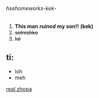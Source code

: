 ###### hsehomeworks-kek-
1. **This man**
***ruined***
**my son!!**
__(kek)__
2. ~~solnishko~~
3. ~~lol~~


## ti:
- loh
- meh

[real zhopa](http://www.bing.com/search?q=hse.ru&src=IE-SearchBox&FORM=IESR02)

